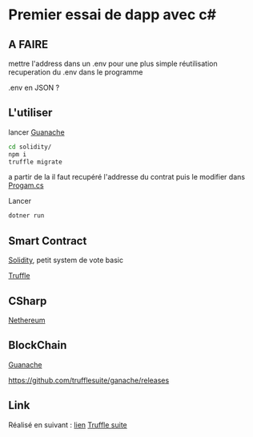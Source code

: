 # Premier essai de dapp avec c#

## A FAIRE
mettre l'address dans un .env pour une plus simple réutilisation
recuperation du .env dans le programme

.env en JSON ? 

## L'utiliser

lancer [Guanache](https://trufflesuite.com/docs/ganache/quickstart.html#1-install-ganache)

```bash
cd solidity/
npm i
truffle migrate
```
a partir de la il faut recupéré l'addresse du contrat
puis le modifier dans [Progam.cs](./Program.cs)

Lancer 
```bash
dotner run
```


## Smart Contract
[Solidity](https://docs.soliditylang.org/en/v0.8.11/), petit system de vote basic

[Truffle](https://docs.soliditylang.org/en/v0.8.11/)

## CSharp
[Nethereum](http://docs.nethereum.com/en/latest/)

## BlockChain
[Guanache](https://trufflesuite.com/docs/ganache/quickstart.html#1-install-ganache)

https://github.com/trufflesuite/ganache/releases

## Link
Réalisé en suivant : [lien](https://medium.com/my-blockchain-development-daily-journey/interfacing-net-and-ethereum-blockchain-smart-contracts-with-nethereum-2fa3729ac933)
[Truffle suite](https://trufflesuite.com/)